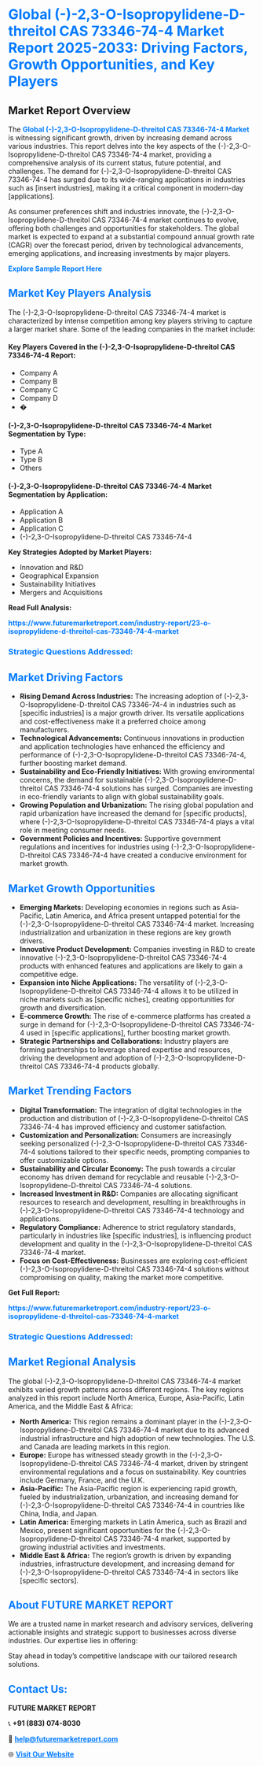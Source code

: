 <h1 style="color: #007BFF;">Global (-)-2,3-O-Isopropylidene-D-threitol CAS 73346-74-4 Market Report 2025-2033: Driving Factors, Growth Opportunities, and Key Players</h1>

<section id="overview">
<h2>Market Report Overview</h2>
<p>The <a href="https://www.futuremarketreport.com/industry-report/23-o-isopropylidene-d-threitol-cas-73346-74-4-market" style="color: #007BFF; text-decoration: none;"><strong>Global (-)-2,3-O-Isopropylidene-D-threitol CAS 73346-74-4 Market</strong></a> is witnessing significant growth, driven by increasing demand across various industries. This report delves into the key aspects of the (-)-2,3-O-Isopropylidene-D-threitol CAS 73346-74-4 market, providing a comprehensive analysis of its current status, future potential, and challenges. The demand for (-)-2,3-O-Isopropylidene-D-threitol CAS 73346-74-4 has surged due to its wide-ranging applications in industries such as [insert industries], making it a critical component in modern-day [applications].</p>
<p>As consumer preferences shift and industries innovate, the (-)-2,3-O-Isopropylidene-D-threitol CAS 73346-74-4 market continues to evolve, offering both challenges and opportunities for stakeholders. The global market is expected to expand at a substantial compound annual growth rate (CAGR) over the forecast period, driven by technological advancements, emerging applications, and increasing investments by major players.</p>
</section>

<section id="overview">
<p><a href="https://www.futuremarketreport.com/request-sample/reportId=116304" style="color: #007BFF; text-decoration: none;"><strong>Explore Sample Report Here</strong></a></p>
</section>

<section id="key-players">
<h2 style="color: #007BFF;">Market Key Players Analysis</h2>
<p>The (-)-2,3-O-Isopropylidene-D-threitol CAS 73346-74-4 market is characterized by intense competition among key players striving to capture a larger market share. Some of the leading companies in the market include:</p>
<h4>Key Players Covered in the (-)-2,3-O-Isopropylidene-D-threitol CAS 73346-74-4 Report:</h4>
<ul><li>Company A</li><li>Company B</li><li>Company C</li><li>Company D</li><li>�</li></ul>
<h4>(-)-2,3-O-Isopropylidene-D-threitol CAS 73346-74-4 Market Segmentation by Type:</h4>
<ul><li>Type A</li><li>Type B</li><li>Others</li></ul>

<h4>(-)-2,3-O-Isopropylidene-D-threitol CAS 73346-74-4 Market Segmentation by Application:</h4>
<ul><li>Application A</li><li>Application B</li><li>Application C</li><li>(-)-2,3-O-Isopropylidene-D-threitol CAS 73346-74-4</li></ul>
<p><strong>Key Strategies Adopted by Market Players:</strong></p>
<ul>
<li>Innovation and R&D</li>
<li>Geographical Expansion</li>
<li>Sustainability Initiatives</li>
<li>Mergers and Acquisitions</li>
</ul>
</section>

<section>
<p><strong>Read Full Analysis: </strong></p><a href="https://www.futuremarketreport.com/industry-report/23-o-isopropylidene-d-threitol-cas-73346-74-4-market" style="color: #007BFF; text-decoration: none;"><strong>https://www.futuremarketreport.com/industry-report/23-o-isopropylidene-d-threitol-cas-73346-74-4-market</strong></a>
<h3 style="color: #007BFF;">Strategic Questions Addressed:</h3>
</section>

<section id="driving-factors">
<h2 style="color: #007BFF;">Market Driving Factors</h2>
<ul>
<li><strong>Rising Demand Across Industries:</strong> The increasing adoption of (-)-2,3-O-Isopropylidene-D-threitol CAS 73346-74-4 in industries such as [specific industries] is a major growth driver. Its versatile applications and cost-effectiveness make it a preferred choice among manufacturers.</li>
<li><strong>Technological Advancements:</strong> Continuous innovations in production and application technologies have enhanced the efficiency and performance of (-)-2,3-O-Isopropylidene-D-threitol CAS 73346-74-4, further boosting market demand.</li>
<li><strong>Sustainability and Eco-Friendly Initiatives:</strong> With growing environmental concerns, the demand for sustainable (-)-2,3-O-Isopropylidene-D-threitol CAS 73346-74-4 solutions has surged. Companies are investing in eco-friendly variants to align with global sustainability goals.</li>
<li><strong>Growing Population and Urbanization:</strong> The rising global population and rapid urbanization have increased the demand for [specific products], where (-)-2,3-O-Isopropylidene-D-threitol CAS 73346-74-4 plays a vital role in meeting consumer needs.</li>
<li><strong>Government Policies and Incentives:</strong> Supportive government regulations and incentives for industries using (-)-2,3-O-Isopropylidene-D-threitol CAS 73346-74-4 have created a conducive environment for market growth.</li>
</ul>
</section>

<section id="growth-opportunities">
<h2 style="color: #007BFF;">Market Growth Opportunities</h2>
<ul>
<li><strong>Emerging Markets:</strong> Developing economies in regions such as Asia-Pacific, Latin America, and Africa present untapped potential for the (-)-2,3-O-Isopropylidene-D-threitol CAS 73346-74-4 market. Increasing industrialization and urbanization in these regions are key growth drivers.</li>
<li><strong>Innovative Product Development:</strong> Companies investing in R&D to create innovative (-)-2,3-O-Isopropylidene-D-threitol CAS 73346-74-4 products with enhanced features and applications are likely to gain a competitive edge.</li>
<li><strong>Expansion into Niche Applications:</strong> The versatility of (-)-2,3-O-Isopropylidene-D-threitol CAS 73346-74-4 allows it to be utilized in niche markets such as [specific niches], creating opportunities for growth and diversification.</li>
<li><strong>E-commerce Growth:</strong> The rise of e-commerce platforms has created a surge in demand for (-)-2,3-O-Isopropylidene-D-threitol CAS 73346-74-4 used in [specific applications], further boosting market growth.</li>
<li><strong>Strategic Partnerships and Collaborations:</strong> Industry players are forming partnerships to leverage shared expertise and resources, driving the development and adoption of (-)-2,3-O-Isopropylidene-D-threitol CAS 73346-74-4 products globally.</li>
</ul>
</section>

<section id="trending-factors">
<h2 style="color: #007BFF;">Market Trending Factors</h2>
<ul>
<li><strong>Digital Transformation:</strong> The integration of digital technologies in the production and distribution of (-)-2,3-O-Isopropylidene-D-threitol CAS 73346-74-4 has improved efficiency and customer satisfaction.</li>
<li><strong>Customization and Personalization:</strong> Consumers are increasingly seeking personalized (-)-2,3-O-Isopropylidene-D-threitol CAS 73346-74-4 solutions tailored to their specific needs, prompting companies to offer customizable options.</li>
<li><strong>Sustainability and Circular Economy:</strong> The push towards a circular economy has driven demand for recyclable and reusable (-)-2,3-O-Isopropylidene-D-threitol CAS 73346-74-4 solutions.</li>
<li><strong>Increased Investment in R&D:</strong> Companies are allocating significant resources to research and development, resulting in breakthroughs in (-)-2,3-O-Isopropylidene-D-threitol CAS 73346-74-4 technology and applications.</li>
<li><strong>Regulatory Compliance:</strong> Adherence to strict regulatory standards, particularly in industries like [specific industries], is influencing product development and quality in the (-)-2,3-O-Isopropylidene-D-threitol CAS 73346-74-4 market.</li>
<li><strong>Focus on Cost-Effectiveness:</strong> Businesses are exploring cost-efficient (-)-2,3-O-Isopropylidene-D-threitol CAS 73346-74-4 solutions without compromising on quality, making the market more competitive.</li>
</ul>
</section>

<section>
<p><strong>Get Full Report: </strong></p><a href="https://www.futuremarketreport.com/industry-report/23-o-isopropylidene-d-threitol-cas-73346-74-4-market" style="color: #007BFF; text-decoration: none;"><strong>https://www.futuremarketreport.com/industry-report/23-o-isopropylidene-d-threitol-cas-73346-74-4-market</strong></a>
<h3 style="color: #007BFF;">Strategic Questions Addressed:</h3>
</section>


<section id="regional-analysis">
<h2 style="color: #007BFF;">Market Regional Analysis</h2>
<p>The global (-)-2,3-O-Isopropylidene-D-threitol CAS 73346-74-4 market exhibits varied growth patterns across different regions. The key regions analyzed in this report include North America, Europe, Asia-Pacific, Latin America, and the Middle East & Africa:</p>
<ul>
<li><strong>North America:</strong> This region remains a dominant player in the (-)-2,3-O-Isopropylidene-D-threitol CAS 73346-74-4 market due to its advanced industrial infrastructure and high adoption of new technologies. The U.S. and Canada are leading markets in this region.</li>
<li><strong>Europe:</strong> Europe has witnessed steady growth in the (-)-2,3-O-Isopropylidene-D-threitol CAS 73346-74-4 market, driven by stringent environmental regulations and a focus on sustainability. Key countries include Germany, France, and the U.K.</li>
<li><strong>Asia-Pacific:</strong> The Asia-Pacific region is experiencing rapid growth, fueled by industrialization, urbanization, and increasing demand for (-)-2,3-O-Isopropylidene-D-threitol CAS 73346-74-4 in countries like China, India, and Japan.</li>
<li><strong>Latin America:</strong> Emerging markets in Latin America, such as Brazil and Mexico, present significant opportunities for the (-)-2,3-O-Isopropylidene-D-threitol CAS 73346-74-4 market, supported by growing industrial activities and investments.</li>
<li><strong>Middle East & Africa:</strong> The region’s growth is driven by expanding industries, infrastructure development, and increasing demand for (-)-2,3-O-Isopropylidene-D-threitol CAS 73346-74-4 in sectors like [specific sectors].</li>
</ul>
</section>

<footer>
<h2 style="color: #007BFF;">About FUTURE MARKET REPORT</h2>
<p>We are a trusted name in market research and advisory services, delivering actionable insights and strategic support to businesses across diverse industries. Our expertise lies in offering:</p>

<p>Stay ahead in today’s competitive landscape with our tailored research solutions.</p>

<h2 style="color: #007BFF;">Contact Us:</h2>
<p><strong>FUTURE MARKET REPORT</strong></p>
<p>📞 <strong>+91 (883) 074-8030</strong></p>
<p>📧 <strong><a href="mailto:help@futuremarketreport.com" style="color: #007BFF;">help@futuremarketreport.com</a></strong></p>
<p>🌐 <strong><a href="https://www.futuremarketreport.com/" style="color: #007BFF;">Visit Our Website</a></strong></p>
</footer>